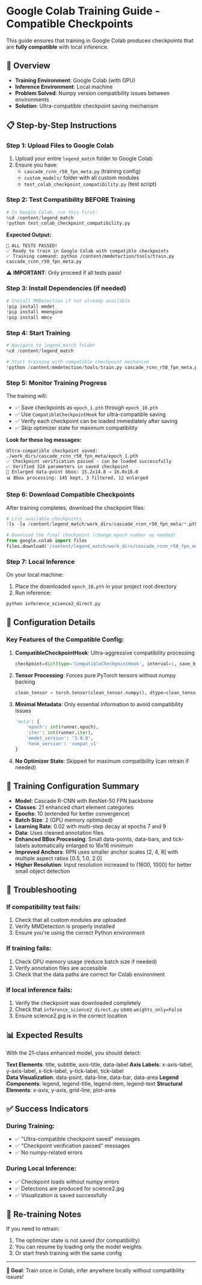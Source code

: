 # Google Colab Training Guide - Compatible Checkpoints

This guide ensures that training in Google Colab produces checkpoints that are **fully compatible** with local inference.

## 🎯 Overview

- **Training Environment**: Google Colab (with GPU)
- **Inference Environment**: Local machine 
- **Problem Solved**: Numpy version compatibility issues between environments
- **Solution**: Ultra-compatible checkpoint saving mechanism

## 📋 Step-by-Step Instructions

### Step 1: Upload Files to Google Colab

1. Upload your entire `legend_match` folder to Google Colab
2. Ensure you have:
   - `cascade_rcnn_r50_fpn_meta.py` (training config)
   - `custom_models/` folder with all custom modules
   - `test_colab_checkpoint_compatibility.py` (test script)

### Step 2: Test Compatibility BEFORE Training

```python
# In Google Colab, run this first:
%cd /content/legend_match
!python test_colab_checkpoint_compatibility.py
```

**Expected Output:**
```
🎉 ALL TESTS PASSED!
✅ Ready to train in Google Colab with compatible checkpoints
✅ Training command: python /content/mmdetection/tools/train.py cascade_rcnn_r50_fpn_meta.py
```

⚠️ **IMPORTANT**: Only proceed if all tests pass!

### Step 3: Install Dependencies (if needed)

```python
# Install MMDetection if not already available
!pip install mmdet
!pip install mmengine
!pip install mmcv
```

### Step 4: Start Training

```python
# Navigate to legend_match folder
%cd /content/legend_match

# Start training with compatible checkpoint mechanism
!python /content/mmdetection/tools/train.py cascade_rcnn_r50_fpn_meta.py
```

### Step 5: Monitor Training Progress

The training will:
- ✅ Save checkpoints as `epoch_1.pth` through `epoch_10.pth`
- ✅ Use `CompatibleCheckpointHook` for ultra-compatible saving
- ✅ Verify each checkpoint can be loaded immediately after saving
- ✅ Skip optimizer state for maximum compatibility

**Look for these log messages:**
```
Ultra-compatible checkpoint saved: ./work_dirs/cascade_rcnn_r50_fpn_meta/epoch_1.pth
✅ Checkpoint verification passed - can be loaded successfully
✅ Verified 324 parameters in saved checkpoint
📏 Enlarged data-point bbox: 15.2x14.8 → 16.0x16.0
📊 Bbox processing: 145 kept, 3 filtered, 12 enlarged
```

### Step 6: Download Compatible Checkpoints

After training completes, download the checkpoint files:

```python
# List available checkpoints
!ls -la /content/legend_match/work_dirs/cascade_rcnn_r50_fpn_meta/*.pth

# Download the final checkpoint (change epoch number as needed)
from google.colab import files
files.download('/content/legend_match/work_dirs/cascade_rcnn_r50_fpn_meta/epoch_10.pth')
```

### Step 7: Local Inference

On your local machine:

1. Place the downloaded `epoch_10.pth` in your project root directory
2. Run inference:

```bash
python inference_science2_direct.py
```

## 🔧 Configuration Details

### Key Features of the Compatible Config:

1. **CompatibleCheckpointHook**: Ultra-aggressive compatibility processing
   ```python
   checkpoint=dict(type='CompatibleCheckpointHook', interval=1, save_best='auto', max_keep_ckpts=3)
   ```

2. **Tensor Processing**: Forces pure PyTorch tensors without numpy backing
   ```python
   clean_tensor = torch.tensor(clean_tensor.numpy(), dtype=clean_tensor.dtype)
   ```

3. **Minimal Metadata**: Only essential information to avoid compatibility issues
   ```python
   'meta': {
       'epoch': int(runner.epoch),
       'iter': int(runner.iter), 
       'mmdet_version': '3.0.0',
       'hook_version': 'compat_v1'
   }
   ```

4. **No Optimizer State**: Skipped for maximum compatibility (can retrain if needed)

## 🚀 Training Configuration Summary

- **Model**: Cascade R-CNN with ResNet-50 FPN backbone
- **Classes**: 21 enhanced chart element categories
- **Epochs**: 10 (extended for better convergence)
- **Batch Size**: 2 (GPU memory optimized)
- **Learning Rate**: 0.02 with multi-step decay at epochs 7 and 9
- **Data**: Uses cleaned annotation files
- **Enhanced BBox Processing**: Small data-points, data-bars, and tick-labels automatically enlarged to 16x16 minimum
- **Improved Anchors**: RPN uses smaller anchor scales [2, 4, 8] with multiple aspect ratios [0.5, 1.0, 2.0]
- **Higher Resolution**: Input resolution increased to (1600, 1000) for better small object detection

## 🐛 Troubleshooting

### If compatibility test fails:
1. Check that all custom modules are uploaded
2. Verify MMDetection is properly installed
3. Ensure you're using the correct Python environment

### If training fails:
1. Check GPU memory usage (reduce batch size if needed)
2. Verify annotation files are accessible
3. Check that the data paths are correct for Colab environment

### If local inference fails:
1. Verify the checkpoint was downloaded completely
2. Check that `inference_science2_direct.py` uses `weights_only=False`
3. Ensure science2.jpg is in the correct location

## 📊 Expected Results

With the 21-class enhanced model, you should detect:

**Text Elements**: title, subtitle, axis-title, data-label
**Axis Labels**: x-axis-label, y-axis-label, x-tick-label, y-tick-label, tick-label  
**Data Visualization**: data-point, data-line, data-bar, data-area
**Legend Components**: legend, legend-title, legend-item, legend-text
**Structural Elements**: x-axis, y-axis, grid-line, plot-area

## ✅ Success Indicators

### During Training:
- ✅ "Ultra-compatible checkpoint saved" messages
- ✅ "Checkpoint verification passed" messages  
- ✅ No numpy-related errors

### During Local Inference:
- ✅ Checkpoint loads without numpy errors
- ✅ Detections are produced for science2.jpg
- ✅ Visualization is saved successfully

## 🔄 Re-training Notes

If you need to retrain:
1. The optimizer state is not saved (for compatibility)
2. You can resume by loading only the model weights
3. Or start fresh training with the same config

---

**🎯 Goal**: Train once in Colab, infer anywhere locally without compatibility issues! 